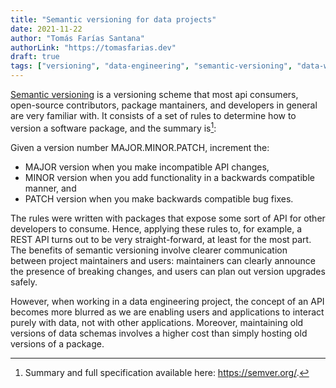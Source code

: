 ```yaml
---
title: "Semantic versioning for data projects"
date: 2021-11-22
author: "Tomás Farías Santana"
authorLink: "https://tomasfarias.dev"
draft: true
tags: ["versioning", "data-engineering", "semantic-versioning", "data-warehouse"]
---
```


[Semantic versioning](https://semver.org/) is a versioning scheme that most api consumers, open-source contributors, package mantainers, and developers in general are very familiar with. It consists of a set of rules to determine how to version a software package, and the summary is[^1]:

Given a version number MAJOR.MINOR.PATCH, increment the:
- MAJOR version when you make incompatible API changes,
- MINOR version when you add functionality in a backwards compatible manner, and
- PATCH version when you make backwards compatible bug fixes.

The rules were written with packages that expose some sort of API for other developers to consume. Hence, applying these rules to, for example, a REST API turns out to be very straight-forward, at least for the most part. The benefits of semantic versioning involve clearer communication between project maintainers and users: maintainers can clearly announce the presence of breaking changes, and users can plan out version upgrades safely.

However, when working in a data engineering project, the concept of an API becomes more blurred as we are enabling users and applications to interact purely with data, not with other applications. Moreover, maintaining old versions of data schemas involves a higher cost than simply hosting old versions of a package.

[^1]: Summary and full specification available here: https://semver.org/.
